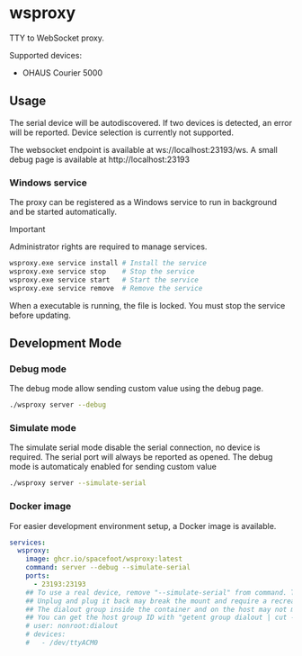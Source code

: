 # wsproxy

TTY to WebSocket proxy.

Supported devices:
- OHAUS Courier 5000

## Usage

The serial device will be autodiscovered. If two devices is detected, an error will be reported. Device selection is currently not supported.

The websocket endpoint is available at ws://localhost:23193/ws. A small debug page is available at http://localhost:23193

### Windows service

The proxy can be registered as a Windows service to run in background and be started automatically.

> [!IMPORTANT]  
> Administrator rights are required to manage services.

```sh
wsproxy.exe service install # Install the service
wsproxy.exe service stop    # Stop the service
wsproxy.exe service start   # Start the service
wsproxy.exe service remove  # Remove the service
```

When a executable is running, the file is locked. You must stop the service before updating.

## Development Mode

### Debug mode

The debug mode allow sending custom value using the debug page.

```sh
./wsproxy server --debug
```

### Simulate mode

The simulate serial mode disable the serial connection, no device is required. The serial port will always be reported as opened.
The debug mode is automaticaly enabled for sending custom value

```sh
./wsproxy server --simulate-serial
```

### Docker image

For easier development environment setup, a Docker image is available.

```yaml
services:
  wsproxy:
    image: ghcr.io/spacefoot/wsproxy:latest
    command: server --debug --simulate-serial
    ports:
      - 23193:23193
    ## To use a real device, remove "--simulate-serial" from command. The device MUST be connected first.
    ## Unplug and plug it back may break the mount and require a recreation of the container.
    ## The dialout group inside the container and on the host may not match, resulting in permission errors.
    ## You can get the host group ID with "getent group dialout | cut -d: -f3" and replace "dialout" with it.
    # user: nonroot:dialout
    # devices:
    #   - /dev/ttyACM0
```
